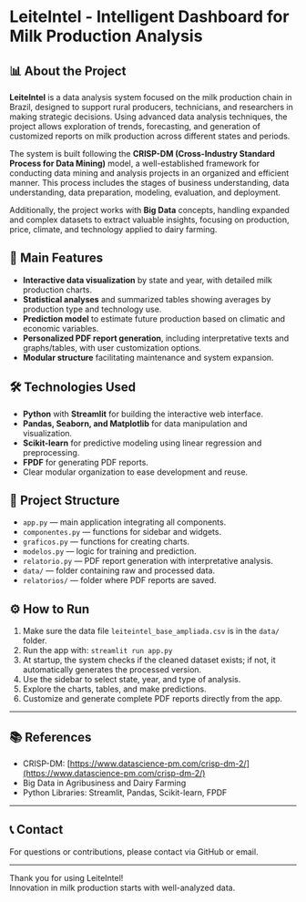 # LeiteIntel - Intelligent Dashboard for Milk Production Analysis

## 📊 About the Project

**LeiteIntel** is a data analysis system focused on the milk production chain in Brazil, designed to support rural producers, technicians, and researchers in making strategic decisions. Using advanced data analysis techniques, the project allows exploration of trends, forecasting, and generation of customized reports on milk production across different states and periods.

The system is built following the **CRISP-DM (Cross-Industry Standard Process for Data Mining)** model, a well-established framework for conducting data mining and analysis projects in an organized and efficient manner. This process includes the stages of business understanding, data understanding, data preparation, modeling, evaluation, and deployment.

Additionally, the project works with **Big Data** concepts, handling expanded and complex datasets to extract valuable insights, focusing on production, price, climate, and technology applied to dairy farming.

## 🚀 Main Features

- **Interactive data visualization** by state and year, with detailed milk production charts.
- **Statistical analyses** and summarized tables showing averages by production type and technology use.
- **Prediction model** to estimate future production based on climatic and economic variables.
- **Personalized PDF report generation**, including interpretative texts and graphs/tables, with user customization options.
- **Modular structure** facilitating maintenance and system expansion.

## 🛠️ Technologies Used

- **Python** with **Streamlit** for building the interactive web interface.
- **Pandas, Seaborn, and Matplotlib** for data manipulation and visualization.
- **Scikit-learn** for predictive modeling using linear regression and preprocessing.
- **FPDF** for generating PDF reports.
- Clear modular organization to ease development and reuse.

## 📁 Project Structure

- `app.py` — main application integrating all components.
- `componentes.py` — functions for sidebar and widgets.
- `graficos.py` — functions for creating charts.
- `modelos.py` — logic for training and prediction.
- `relatorio.py` — PDF report generation with interpretative analysis.
- `data/` — folder containing raw and processed data.
- `relatorios/` — folder where PDF reports are saved.

## ⚙️ How to Run

1. Make sure the data file `leiteintel_base_ampliada.csv` is in the `data/` folder.
2. Run the app with: `streamlit run app.py`
3. At startup, the system checks if the cleaned dataset exists; if not, it automatically generates the processed version.
4. Use the sidebar to select state, year, and type of analysis.
5. Explore the charts, tables, and make predictions.
6. Customize and generate complete PDF reports directly from the app.

---

## 📚 References

- CRISP-DM: [https://www.datascience-pm.com/crisp-dm-2/](https://www.datascience-pm.com/crisp-dm-2/)
- Big Data in Agribusiness and Dairy Farming
- Python Libraries: Streamlit, Pandas, Scikit-learn, FPDF

---

## 📞 Contact

For questions or contributions, please contact via GitHub or email.

---

Thank you for using LeiteIntel!  
Innovation in milk production starts with well-analyzed data.
